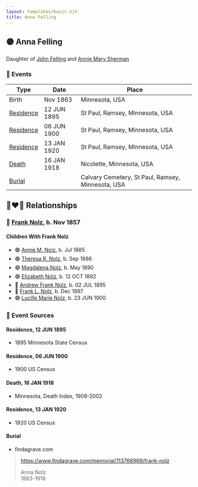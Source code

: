 ```yaml
---
layout: templates/basic.njk
title: Anna Felling
---
```

## 🟣 Anna Felling

Daughter of [John Felling](/people/8/83711573) and [Annie Mary Sherman](/people/3/35774638)

### 📆 Events

Type | Date | Place
------ | ------ | ------
Birth | Nov 1863 | Minnesota, USA
[Residence](#event-6625146a-0bb3-477e-92ce-6a624302ebda) | 12 JUN 1895 | St Paul, Ramsey, Minnesota, USA
[Residence](#event-88d653c7-1d92-4b0a-a5c7-5d41abe8e988) | 06 JUN 1900 | St Paul, Ramsey, Minnesota, USA
[Residence](#event-7dfef0ea-34f6-4994-ba7c-3bace361dc22) | 13 JAN 1920 | St Paul, Ramsey, Minnesota, USA
[Death](#event-ad6b5eba-fbe8-45b6-b991-4cf398482d56) | 16 JAN 1918 | Nicolette, Minnesota, USA
[Burial](#event-9321b714-a9f2-4fa8-9e3f-10b237a0534b) |  | Calvary Cemetery, St Paul, Ramsey, Minnesota, USA

## 👩‍❤️‍👨 Relationships

### 🔵 [Frank Nolz](/people/6/61628928), b. Nov 1857

#### Children With Frank Nolz
* 🟣 [Annie M. Nolz](/people/9/95147455), b. Jul 1885
* 🟣 [Theresa R. Nolz](/people/5/50924540), b. Sep 1886
* 🟣 [Magdalena Nolz](/people/7/73853224), b. May 1890
* 🟣 [Elizabeth Nolz](/people/3/37387446), b. 12 OCT 1892
* 🔵 [Andrew Frank Nolz](/people/2/26908800), b. 02 JUL 1895
* 🔵 [Frank L. Nolz](/people/9/95132139), b. Dec 1897
* 🟣 [Lucille Marie Nolz](/people/5/51370797), b. 23 JUN 1900
### 📰 Event Sources

#### <a id="event-6625146a-0bb3-477e-92ce-6a624302ebda"></a> Residence, 12 JUN 1895
* 1895 Minnesota State Census

#### <a id="event-88d653c7-1d92-4b0a-a5c7-5d41abe8e988"></a> Residence, 06 JUN 1900
* 1900 US Census

#### <a id="event-ad6b5eba-fbe8-45b6-b991-4cf398482d56"></a> Death, 16 JAN 1918
* Minnesota, Death Index, 1908-2002

#### <a id="event-7dfef0ea-34f6-4994-ba7c-3bace361dc22"></a> Residence, 13 JAN 1920
* 1920 US Census

#### <a id="event-9321b714-a9f2-4fa8-9e3f-10b237a0534b"></a> Burial
* findagrave.com
>   
  > https://www.findagrave.com/memorial/113768969/frank-nolz  
  >   
  > Anna Nolz  
  > 1863-1918
